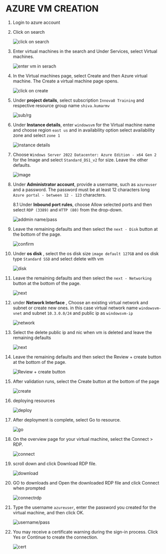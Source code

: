 # AZURE VM CREATION
1. Login to azure account
2. Click on search
   
   ![click on search](images/1.jpg)

3. Enter virtual machines in the search and Under Services, select Virtual machines.

   ![enter vm in serach](images/1.1.jpg)

4. In the Virtual machines page, select Create and then Azure virtual machine. The Create a virtual machine page opens.

   ![click on create](images/2.jpg)

5. Under **project details**, select subscription `Innova8 Training` and respective resource group name `shiva.kumarmv`

   ![sub/rg](images/3.jpg)

6. Under **Instance details**, enter `windowsvm` for the Virtual machine name and choose region `east us` and in availability option select availability zone  and select `zone 1`

   ![instance details](images/4.jpg)

7. Choose `Windows Server 2022 Datacenter: Azure Edition - x64 Gen 2` for the Image and select `Standard_DS1_v2` for size. Leave the other defaults.

   ![image](images/5.jpg)

8. Under **Administrator account**, provide a username, such as `azureuser` and a password. The password must be at least 12 characters long `Azure portal - between 12 - 123` characters.

   8.1 Under **Inbound port rules**, choose Allow selected ports and then select `RDP (3389)` and `HTTP (80)` from the drop-down.

   ![addmin name/pass](images/6.jpg)

9. Leave the remaining defaults and then select the `next - Disk` button at the bottom of the page.

    ![confirm](images/7.01.jpg)
   
11. Under **os disk** , select the os disk size `image default 127GB` and os disk type `Standard SSD` and select delete with vm

    ![disk](images/7.jpg)

13. Leave the remaining defaults and then select the `next - Networking` button at the bottom of the page.

    ![next](images/8.1.jpg)

14. under **Network Interface** , Choose an existing virtual network and subnet or create new ones. in this case virtual network name  `windowsvm-vnet` and subnet `10.3.0.0/24` and public ip as `windowsvm-ip`

    ![network](images/8.jpg)

15. Select the delete public ip and nic when vm is deleted and leave the remaining defaults

    ![next](images/9.jpg)

16. Leave the remaining defaults and then select the Review + create button at the bottom of the page.

    ![Review + create button](images/10.jpg)

17. After validation runs, select the Create button at the bottom of the page

    ![create](images/11.jpg)

18. deploying resources

    ![deploy](images/12.jpg)

19. After deployment is complete, select Go to resource.

    ![go](images/13.jpg)

20. On the overview page for your virtual machine, select the Connect > RDP.

    ![connect](images/14.jpg)

21. scroll down and click Download RDP file.

    ![download](images/15.jpg)

22. GO to downloads and Open the downloaded RDP file and click Connect when prompted

    ![connectrdp](images/16.jpg)

23.  Type the username `azureuser`, enter the password you created for the virtual machine, and then click OK.

     ![username/pass](images/17.jpg)

24. You may receive a certificate warning during the sign-in process. Click Yes or Continue to create the connection.

    ![cert](images/18.jpg)
    


